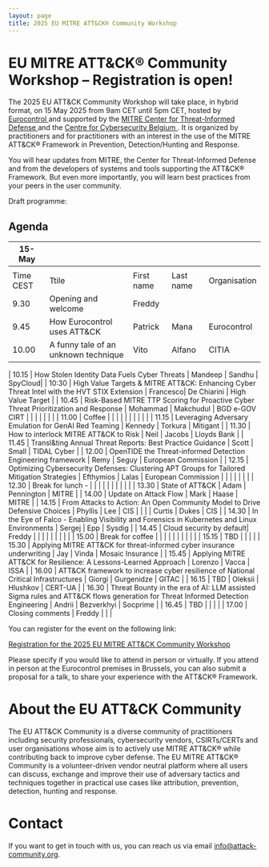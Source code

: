 ```yaml
---
layout: page
title: 2025 EU MITRE ATT&CK® Community Workshop
---
```


# EU MITRE ATT&CK® Community Workshop – Registration is open!

The 2025 EU ATT&CK Community Workshop will take place, in hybrid format, on 15 May 2025 from 9am CET until 5pm CET, hosted by <a href="https://www.eurocontrol.int/"> Eurocontrol </a> and supported by the <a href="https://ctid.mitre.org/"> MITRE Center for Threat-Informed Defense </a> and the <a href="https://ccb.belgium.be/en"> Centre for Cybersecurity Belgium </a>.  It is organized by practitioners and for practitioners with an interest in the use of the MITRE ATT&CK® Framework in Prevention, Detection/Hunting and Response.

You will hear updates from MITRE, the Center for Threat-Informed Defense and from the developers of systems and tools supporting the ATT&CK® Framework. But even more importantly, you will learn best practices from your peers in the user community.

Draft programme:
## Agenda

| 15-May   |                                                                                       |             |            |                                   |
|----------|---------------------------------------------------------------------------------------|-------------|------------|-----------------------------------|
|          |                                                                                       |             |            |                                   |
| Time CEST| Ttile                                                                                 | First name  | Last name  | Organisation                      |
| 9.30    | Opening and welcome                                                                   | Freddy      |            |                                   |
| 9.45    | How Eurocontrol uses ATT&CK    | Patrick      | Mana | Eurocontrol                               |
| 10.00    | A funny tale of an unknown technique | Vito      | Alfano | CITIA                               |

| 10.15    | How Stolen Identity Data Fuels Cyber Threats | Mandeep | Sandhu | SpyCloud|
| 10:30    | High Value Targets & MITRE ATT&CK: Enhancing Cyber Threat Intel with the HVT STIX Extension       | Francesco| De Chiarini | High Value Target             |
| 10.45    | Risk-Based MITRE TTP Scoring for Proactive Cyber Threat Prioritization and Response | Mohammad | Makchudul | BGD e-GOV CIRT |
|          |                                                                                       |             |            |                                   |
| 11.00    | Coffee                                                        | | | |
|          |                                                                                       |             |            |                                   |
| 11.15    | Leveraging Adversary Emulation for GenAI Red Teaming        | Kennedy      | Torkura      | Mitigant                             |
| 11.30    | How to interlock MITRE ATT&CK to Risk          | Neil | Jacobs      | Lloyds Bank |
| 11.45    | Transl&ting Annual Threat Reports: Best Practice Guidance       | Scott | Small      | TIDAL Cyber |
| 12.00    | OpenTIDE the Threat-informed Detection Engineering framework          | Remy     | Seguy      | European Commission                            |
| 12.15    | Optimizing Cybersecurity Defenses: Clustering APT Groups for Tailored Mitigation Strategies | Efthymios | Lalas | European Commission                            |
|          |                                                                                       |             |            |                                   |
| 12.30    | Break for lunch  -                                                                    |             |            |                                   |
|          |                                                                                       |             |            |                                   |
| 13.30    | State of ATT&CK                                                                       | Adam        | Pennington | MITRE                             |
| 14.00    | Update on Attack Flow                                                                | Mark      | Haase      | MITRE                         |
| 14.15    | From Attacks to Action: An Open Community Model to Drive Defensive Choices | Phyllis        | Lee    | CIS                         |
|     | | Curtis        | Dukes    | CIS                         |
| 14.30    | In the Eye of Falco - Enabling Visibility and Forensics in Kubernetes and Linux Environments | Sergej       | Epp      | Sysdig                              |
| 14.45    | Cloud security by default| Freddy      | | |
|          |                                                                                       |             |            |                                   |
| 15.00    | Break for coffee                                                                      |             |            |                                   |
|          |                                                                                       |             |            |                                   |
| 15.15    | TBD                                                                                   | |       | |
| 15.30    | Applying MITRE ATT&CK for threat-informed cyber insurance underwriting | Jay     | Vinda    | Mosaic Insurance |
| 15.45    | Applying MITRE ATT&CK for Resilience: A Lessons-Learned Approach | Lorenzo      | Vacca    | ISSA                            |
| 16.00    | ATT&CK framework to increase cyber resilience of National Critical Infrastructures                      | Giorgi        | Gurgenidze | GITAC                             |
| 16.15    | TBD                                                                                   | Oleksii            |  Hlushkov          |  CERT-UA                                 |
| 16.30    | Threat Bounty in the era of AI: LLM assisted Sigma rules and ATT&CK flows generation for Threat Informed Detection Engineering | Andrii            | Bezverkhyi           |  Socprime                                 |
| 16.45    | TBD                                                                                   |             |            |                                   |
| 17.00    | Closing comments                                                                      | Freddy      |            |                                   |

You can register for the event on the following link:

<a href="https://www.eurocontrol.int/event/2025-eu-mitre-attckr-community-workshop"> Registration for the 2025 EU MITRE ATT&CK Community Workshop </a>

Please specify if you would like to attend in person or virtually. If you attend in person at the Eurocontrol premises in Brussels, you can also submit a proposal for a talk, to share your experience with the ATT&CK® Framework.

# About the EU ATT&CK Community

The EU ATT&CK Community is a diverse community of practitioners including security professionals, cybersecurity vendors, CSIRTs/CERTs and user organisations whose aim is to actively use MITRE ATT&CK® while contributing back to improve cyber defense. The EU MITRE ATT&CK® Community is a volunteer-driven vendor neutral platform where all users can discuss, exchange and improve their use of adversary tactics and techniques together in practical use cases like attribution, prevention, detection, hunting and response.

# Contact

If you want to get in touch with us, you can reach us via email info@attack-community.org. 

